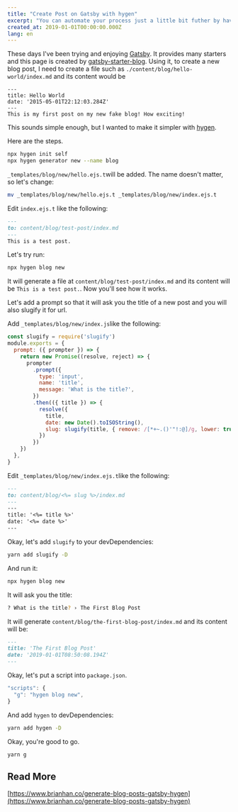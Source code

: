 ```yaml
---
title: "Create Post on Gatsby with hygen"
excerpt: "You can automate your process just a little bit futher by having a blog post template and a script to use it."
created_at: 2019-01-01T00:00:00.000Z
lang: en
---
```


These days I've been trying and enjoying [Gatsby](https://www.gatsbyjs.org/). It provides many starters and this page is created by [gatsby-starter-blog](https://github.com/gatsbyjs/gatsby-starter-blog).
Using it, to create a new blog post, I need to create a file such as `./content/blog/hello-world/index.md` and its content would be

```
---
title: Hello World
date: '2015-05-01T22:12:03.284Z'
---
This is my first post on my new fake blog! How exciting!
```

This sounds simple enough, but I wanted to make it simpler with [hygen](http://www.hygen.io/).

Here are the steps.

```bash
npx hygen init self
npx hygen generator new --name blog
```

`_templates/blog/new/hello.ejs.t`will be added. The name doesn't matter, so let's change:

```bash
mv _templates/blog/new/hello.ejs.t _templates/blog/new/index.ejs.t
```

Edit `index.ejs.t` like the following:

```markdown
---
to: content/blog/test-post/index.md
---
This is a test post.
```

Let's try run:

```bash
npx hygen blog new
```

It will generate a file at `content/blog/test-post/index.md` and its content will be `This is a test post.`. Now you'll see how it works.

Let's add a prompt so that it will ask you the title of a new post and you will also slugify it for url.

Add `_templates/blog/new/index.js`like the following:

```javascript
const slugify = require('slugify')  
module.exports = {  
  prompt: ({ prompter }) => {  
    return new Promise((resolve, reject) => {  
      prompter  
        .prompt({  
          type: 'input',  
          name: 'title',  
          message: 'What is the title?',  
        })  
        .then(({ title }) => {  
          resolve({  
            title,  
            date: new Date().toISOString(),  
            slug: slugify(title, { remove: /[*+~.()'"!:@]/g, lower: true }),  
          })  
        })  
    })  
  },  
}
```

Edit `_templates/blog/new/index.ejs.t`like the following:

```markdown
---
to: content/blog/<%= slug %>/index.md
---
---
title: '<%= title %>'  
date: '<%= date %>'
---
```

Okay, let's add `slugify` to your devDependencies:

```bash
yarn add slugify -D
```

And run it:

```bash
npx hygen blog new
```

It will ask you the title:

```bash
? What is the title? › The First Blog Post
```

It will generate `content/blog/the-first-blog-post/index.md` and its content will be:

```markdown
---
title: 'The First Blog Post'  
date: '2019-01-01T08:50:08.194Z'
---
```

Okay, let's put a script into `package.json`.

```javascript
"scripts": {
  "g": "hygen blog new",
}
```

And add `hygen` to devDependencies:

```bash
yarn add hygen -D
```

Okay, you're good to go.

```bash
yarn g
```

## Read More

[https://www.brianhan.co/generate-blog-posts-gatsby-hygen](https://www.brianhan.co/generate-blog-posts-gatsby-hygen)

